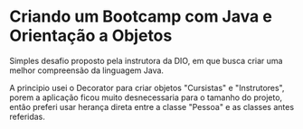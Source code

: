 # Criando um Bootcamp com Java e Orientação a Objetos

Simples desafio proposto pela instrutora da DIO, em que busca criar uma melhor compreensão da linguagem Java.

A principio usei o Decorator para criar objetos "Cursistas" e "Instrutores", porem a aplicação ficou muito desnecessaria para o tamanho do projeto, então preferi usar herança direta entre a classe "Pessoa" e as classes antes referidas.
